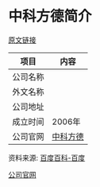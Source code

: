 # 中科方德简介

[原文链接](https://www.it-this-year.com/2020/05/12/542)

|项目|内容|
|-----|-----|
|公司名称||
|外文名称||
|公司地址||
|成立时间|2006年|
|公司官网|[中科方德](http://www.nfschina.com/)|

资料来源: 
[百度百科-百度]()

[公司官网](http://www.nfschina.com/html/about/company/intro/)